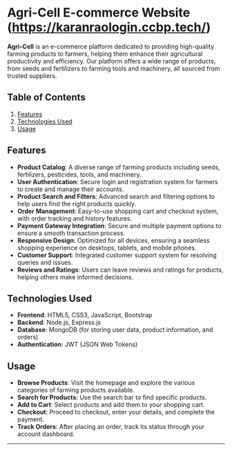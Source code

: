 # Agri-Cell E-commerce Website (https://karanraologin.ccbp.tech/)

**Agri-Cell** is an e-commerce platform dedicated to providing high-quality farming products to farmers, helping them enhance their agricultural productivity and efficiency. Our platform offers a wide range of products, from seeds and fertilizers to farming tools and machinery, all sourced from trusted suppliers.

## Table of Contents

1. [Features](#features)
2. [Technologies Used](#technologies-used)
3. [Usage](#usage)

## Features

- **Product Catalog**: A diverse range of farming products including seeds, fertilizers, pesticides, tools, and machinery.
- **User Authentication**: Secure login and registration system for farmers to create and manage their accounts.
- **Product Search and Filters**: Advanced search and filtering options to help users find the right products quickly.
- **Order Management**: Easy-to-use shopping cart and checkout system, with order tracking and history features.
- **Payment Gateway Integration**: Secure and multiple payment options to ensure a smooth transaction process.
- **Responsive Design**: Optimized for all devices, ensuring a seamless shopping experience on desktops, tablets, and mobile phones.
- **Customer Support**: Integrated customer support system for resolving queries and issues.
- **Reviews and Ratings**: Users can leave reviews and ratings for products, helping others make informed decisions.

## Technologies Used

- **Frontend**: HTML5, CSS3, JavaScript, Bootstrap
- **Backend**: Node.js, Express.js
- **Database**: MongoDB (for storing user data, product information, and orders)
- **Authentication**: JWT (JSON Web Tokens)

## Usage

- **Browse Products**: Visit the homepage and explore the various categories of farming products available.
- **Search for Products**: Use the search bar to find specific products.
- **Add to Cart**: Select products and add them to your shopping cart.
- **Checkout**: Proceed to checkout, enter your details, and complete the payment.
- **Track Orders**: After placing an order, track its status through your account dashboard.

--- 

